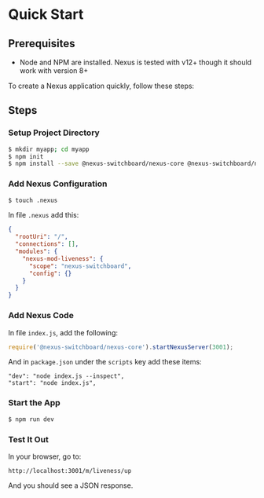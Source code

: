 # Quick Start

## Prerequisites

* Node and NPM are installed.  Nexus is tested with v12+ though it should work with version 8+

To create a Nexus application quickly, follow these steps:

## Steps

### Setup Project Directory
``` bash
$ mkdir myapp; cd myapp
$ npm init
$ npm install --save @nexus-switchboard/nexus-core @nexus-switchboard/nexus-mod-liveness
```

### Add Nexus Configuration
``` bash
$ touch .nexus
```

In file `.nexus` add this:

``` json 
{
  "rootUri": "/",
  "connections": [],
  "modules": {
    "nexus-mod-liveness": {
      "scope": "nexus-switchboard",
      "config": {}
    }
  }
}
```

### Add Nexus Code

In file `index.js`, add the following: 

``` javascript 
require('@nexus-switchboard/nexus-core').startNexusServer(3001);
```

And in `package.json` under the `scripts` key add these items:

```
"dev": "node index.js --inspect",
"start": "node index.js",
```

### Start the App

``` bash
$ npm run dev
```

### Test It Out

In your browser, go to:

    http://localhost:3001/m/liveness/up
    
And you should see a JSON response.
